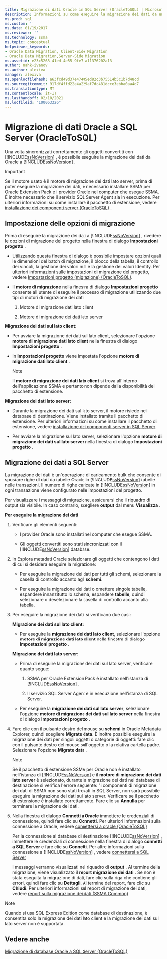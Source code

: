```yaml
---
title: Migrazione di dati Oracle in SQL Server (OracleToSQL) | Microsoft Docs
description: Informazioni su come eseguire la migrazione dei dati da un database Oracle a SQL Server, dopo aver sincronizzato gli oggetti convertiti, utilizzando l'applicazione SSMA per Oracle.
ms.prod: sql
ms.custom: ''
ms.date: 01/19/2017
ms.reviewer: ''
ms.technology: ssma
ms.topic: conceptual
helpviewer_keywords:
- Oracle Data Migration, Client-Side Migration
- Oracle Data Migration,Server-Side Migration
ms.assetid: e23c5268-41ed-4e55-9fe7-a11376202a13
author: nahk-ivanov
ms.author: alexiva
manager: alexiva
ms.openlocfilehash: a63fcd49d37e47485ed82c3b75514b5c1b7d48cd
ms.sourcegitcommit: 917df4ffd22e4a229af7dc481dcce3ebba0aa4d7
ms.translationtype: MT
ms.contentlocale: it-IT
ms.lasthandoff: 02/10/2021
ms.locfileid: "100063326"
---
```

# <a name="migrating-oracle-data-into-sql-server-oracletosql"></a>Migrazione di dati Oracle a SQL Server (OracleToSQL)
Una volta sincronizzati correttamente gli oggetti convertiti con [!INCLUDE[ssNoVersion](../../includes/ssnoversion-md.md)] , è possibile eseguire la migrazione dei dati da Oracle a [!INCLUDE[ssNoVersion](../../includes/ssnoversion-md.md)] .  
  
> [!IMPORTANT]  
> Se il motore usato è il motore di migrazione dei dati lato server, prima di poter eseguire la migrazione dei dati, è necessario installare SSMA per Oracle Extension Pack e i provider Oracle nel computer che esegue SSMA. È inoltre necessario che il servizio SQL Server Agent sia in esecuzione. Per ulteriori informazioni su come installare il pacchetto di estensione, vedere [installazione dei componenti server (OracleToSQL)](./installing-ssma-components-on-sql-server-oracletosql.md) .  
  
## <a name="setting-migration-options"></a>Impostazione delle opzioni di migrazione  
Prima di eseguire la migrazione dei dati a [!INCLUDE[ssNoVersion](../../includes/ssnoversion-md.md)] , rivedere le opzioni di migrazione del progetto nella finestra di dialogo **Impostazioni progetto** .  
  
-   Utilizzando questa finestra di dialogo è possibile impostare opzioni quali le dimensioni del batch di migrazione, il blocco della tabella, il controllo dei vincoli, la gestione dei valori null e la gestione dei valori Identity. Per ulteriori informazioni sulle impostazioni di migrazione del progetto, vedere [Impostazioni progetto (migrazione) (OracleToSQL)](./project-settings-migration-oracletosql.md).  
  
-   Il **motore di migrazione** nella finestra di dialogo **Impostazioni progetto** consente all'utente di eseguire il processo di migrazione utilizzando due tipi di motori di migrazione dei dati:  
  
    1.  Motore di migrazione dati lato client  
  
    2.  Motore di migrazione dei dati lato server  
  
**Migrazione dei dati sul lato client:**  
  
-   Per avviare la migrazione dei dati sul lato client, selezionare l'opzione **motore di migrazione dati lato client** nella finestra di dialogo **Impostazioni progetto** .  
  
-   In **Impostazioni progetto** viene impostata l'opzione **motore di migrazione dati lato client** .  
  
    > [!NOTE]  
    > Il **motore di migrazione dei dati lato client** si trova all'interno dell'applicazione SSMA e pertanto non dipende dalla disponibilità del pacchetto di estensione.  
  
**Migrazione dei dati lato server:**  
  
-   Durante la migrazione dei dati sul lato server, il motore risiede nel database di destinazione. Viene installato tramite il pacchetto di estensione. Per ulteriori informazioni su come installare il pacchetto di estensione, vedere [installazione dei componenti server in SQL Server](installing-ssma-components-on-sql-server-oracletosql.md)  
  
-   Per avviare la migrazione sul lato server, selezionare l'opzione **motore di migrazione dei dati sul lato server** nella finestra di dialogo **Impostazioni progetto** .  
  
## <a name="migrating-data-to-sql-server"></a>Migrazione dei dati a SQL Server  
La migrazione dei dati è un'operazione di caricamento bulk che consente di spostare righe di dati da tabelle Oracle in [!INCLUDE[ssNoVersion](../../includes/ssnoversion-md.md)] tabelle nelle transazioni. Il numero di righe caricate in [!INCLUDE[ssNoVersion](../../includes/ssnoversion-md.md)] in ogni transazione viene configurato nelle impostazioni del progetto.  
  
Per visualizzare i messaggi di migrazione, assicurarsi che il riquadro di output sia visibile. In caso contrario, scegliere **output** dal menu **Visualizza** .  
  
**Per eseguire la migrazione dei dati**  
  
1.  Verificare gli elementi seguenti:  
  
    -   I provider Oracle sono installati nel computer che esegue SSMA.  
  
    -   Gli oggetti convertiti sono stati sincronizzati con il [!INCLUDE[ssNoVersion](../../includes/ssnoversion-md.md)] database.  
  
2.  In Esplora metadati Oracle selezionare gli oggetti che contengono i dati di cui si desidera eseguire la migrazione:  
  
    -   Per eseguire la migrazione dei dati per tutti gli schemi, selezionare la casella di controllo accanto agli **schemi**.  
  
    -   Per eseguire la migrazione dei dati o omettere singole tabelle, espandere innanzitutto lo schema, espandere **tabelle**, quindi selezionare o deselezionare la casella di controllo accanto alla tabella.  
  
3.  Per eseguire la migrazione dei dati, si verificano due casi:  
  
    **Migrazione dei dati sul lato client:**  
  
    -   Per eseguire la **migrazione dei dati lato client**, selezionare l'opzione **motore di migrazione dati lato client** nella finestra di dialogo **Impostazioni progetto** .  
  
    **Migrazione dei dati lato server:**  
  
    -   Prima di eseguire la migrazione dei dati sul lato server, verificare quanto segue:  
  
        1.  SSMA per Oracle Extension Pack è installato nell'istanza di [!INCLUDE[ssNoVersion](../../includes/ssnoversion-md.md)] .  
  
        2.  Il servizio SQL Server Agent è in esecuzione nell'istanza di SQL Server.  
  
    -   Per eseguire la **migrazione dei dati sul lato server**, selezionare l'opzione **motore di migrazione dei dati sul lato server** nella finestra di dialogo **Impostazioni progetto** .  
  
4.  Fare clic con il pulsante destro del mouse su **schemi** in Oracle Metadata Explorer, quindi scegliere **Migrate data**. È inoltre possibile eseguire la migrazione dei dati per singoli oggetti o categorie di oggetti: fare clic con il pulsante destro del mouse sull'oggetto o la relativa cartella padre. Selezionare l'opzione **Migrate data** .  
  
    > [!NOTE]  
    > Se il pacchetto di estensione SSMA per Oracle non è installato nell'istanza di [!INCLUDE[ssNoVersion](../../includes/ssnoversion-md.md)] e il **motore di migrazione dei dati lato server** è selezionato, durante la migrazione dei dati nel database di destinazione si verifica l'errore seguente: "i componenti di migrazione dei dati di SSMA non sono stati trovati in SQL Server, non sarà possibile eseguire la migrazione dei dati sul lato server. Verificare se il pacchetto di estensione è installato correttamente. Fare clic su **Annulla** per terminare la migrazione dei dati.  
  
5.  Nella finestra di dialogo **Connetti a Oracle** immettere le credenziali di connessione, quindi fare clic su **Connetti**. Per ulteriori informazioni sulla connessione a Oracle, vedere [connettersi a oracle &#40;OracleToSQL&#41;](../../ssma/oracle/connect-to-oracle-oracletosql.md)  
  
    Per la connessione al database di destinazione [!INCLUDE[ssNoVersion](../../includes/ssnoversion-md.md)] , immettere le credenziali di connessione nella finestra di dialogo **connetti a SQL Server** e fare clic su **Connetti**. Per altre informazioni sulla connessione a [!INCLUDE[ssNoVersion](../../includes/ssnoversion-md.md)] , vedere [connettersi a SQL Server](../sybase/connecting-to-sql-server-sybasetosql.md)  
  
    I messaggi verranno visualizzati nel riquadro di **output** . Al termine della migrazione, viene visualizzato il **report migrazione dei dati** . Se non è stata eseguita la migrazione di dati, fare clic sulla riga che contiene gli errori, quindi fare clic su **Dettagli**. Al termine del report, fare clic su **Chiudi**. Per ulteriori informazioni sul report di migrazione dei dati, vedere [report sulla migrazione dei dati (SSMA Common)](../sybase/data-migration-report-sybasetosql.md)  
  
> [!NOTE]  
> Quando si usa SQL Express Edition come database di destinazione, è consentita solo la migrazione dei dati lato client e la migrazione dei dati sul lato server non è supportata.  
  
## <a name="see-also"></a>Vedere anche  
[Migrazione di database Oracle a SQL Server &#40;OracleToSQL&#41;](../../ssma/oracle/migrating-oracle-databases-to-sql-server-oracletosql.md)  
